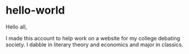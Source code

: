 # hello-world

Hello all,

I made this account to help work on a website for my college debating society.
I dabble in literary theory and economics and major in classics.
